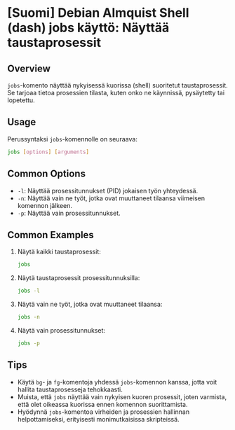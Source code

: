 # [Suomi] Debian Almquist Shell (dash) jobs käyttö: Näyttää taustaprosessit

## Overview
`jobs`-komento näyttää nykyisessä kuorissa (shell) suoritetut taustaprosessit. Se tarjoaa tietoa prosessien tilasta, kuten onko ne käynnissä, pysäytetty tai lopetettu.

## Usage
Perussyntaksi `jobs`-komennolle on seuraava:

```bash
jobs [options] [arguments]
```

## Common Options
- `-l`: Näyttää prosessitunnukset (PID) jokaisen työn yhteydessä.
- `-n`: Näyttää vain ne työt, jotka ovat muuttaneet tilaansa viimeisen komennon jälkeen.
- `-p`: Näyttää vain prosessitunnukset.

## Common Examples
1. Näytä kaikki taustaprosessit:
   ```bash
   jobs
   ```

2. Näytä taustaprosessit prosessitunnuksilla:
   ```bash
   jobs -l
   ```

3. Näytä vain ne työt, jotka ovat muuttaneet tilaansa:
   ```bash
   jobs -n
   ```

4. Näytä vain prosessitunnukset:
   ```bash
   jobs -p
   ```

## Tips
- Käytä `bg`- ja `fg`-komentoja yhdessä `jobs`-komennon kanssa, jotta voit hallita taustaprosesseja tehokkaasti.
- Muista, että `jobs` näyttää vain nykyisen kuoren prosessit, joten varmista, että olet oikeassa kuorissa ennen komennon suorittamista.
- Hyödynnä `jobs`-komentoa virheiden ja prosessien hallinnan helpottamiseksi, erityisesti monimutkaisissa skripteissä.